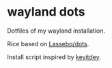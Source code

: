 # wayland dots
Dotfiles of my wayland installation.

Rice based on [Lassebq/dots](https://github.com/Lassebq/dots).

Install script inspired by [keyitdev](https://www.github.com/keyitdev/dotfiles).
